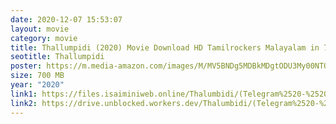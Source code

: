 ```yaml
---
date: 2020-12-07 15:53:07
layout: movie
category: movie
title: Thallumpidi (2020) Movie Download HD Tamilrockers Malayalam in 700 MB
seotitle: Thallumpidi
poster: https://m.media-amazon.com/images/M/MV5BNDg5MDBkMDgtODU3My00NTQxLWFhNDgtZDg2NDQ0MGM5N2JhXkEyXkFqcGdeQXVyMjkxNzQ1NDI@._V1_.jpg
size: 700 MB
year: "2020"
link1: https://files.isaiminiweb.online/Thalumbidi/(Telegram%2520-%2520%40isaiminidownload)%2520-%2520Thallumpidi%2520(2020)%2520Malayalam%2520HDRip%2520-%2520700MB%2520-%2520x264%2520-%2520MP3%2520-%2520ESub.mkv?rootId=0APvS4FUVkGTzUk9PVA
link2: https://drive.unblocked.workers.dev/Thalumbidi/(Telegram%2520-%2520%40isaiminidownload)%2520-%2520Thallumpidi%2520(2020)%2520Malayalam%2520HDRip%2520-%2520700MB%2520-%2520x264%2520-%2520MP3%2520-%2520ESub.mkv?rootId=0APvS4FUVkGTzUk9PVA
---
```

